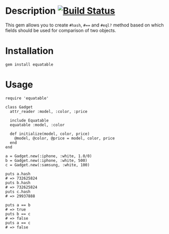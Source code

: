 # Description [![Build Status](https://secure.travis-ci.org/DNNX/equatable.png)](http://travis-ci.org/#!/DNNX/equatable)

This gem allows you to create `#hash`, `#==` and `#eql?` method based on which fields should be used for comparison of two objects.

# Installation

`gem install equatable`

# Usage

    require 'equatable'
    
    class Gadget
      attr_reader :model, :color, :price
      
      include Equatable
      equatable :model, :color  
    
      def initialize(model, color, price)
        @model, @color, @price = model, color, price
      end
    end
    
    a = Gadget.new(:iphone, :white, 1.0/0)
    b = Gadget.new(:iphone, :white, 500)
    c = Gadget.new(:samsung, :white, 100)
    
    puts a.hash
    # => 732625824
    puts b.hash
    # => 732625824
    puts c.hash
    # => 29937888
    
    puts a == b
    # => true
    puts b == c
    # => false
    puts a == c
    # => false
    
